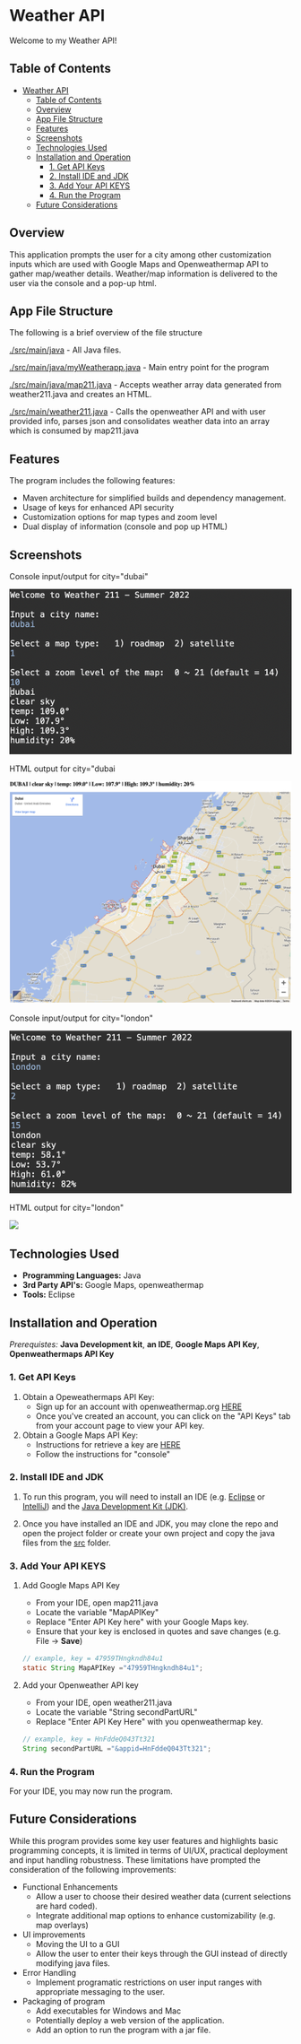 # Weather API

Welcome to my Weather API!

## Table of Contents
- [Weather API](#weather-api)
  - [Table of Contents](#table-of-contents)
  - [Overview](#overview)
  - [App File Structure](#app-file-structure)
  - [Features](#features)
  - [Screenshots](#screenshots)
  - [Technologies Used](#technologies-used)
  - [Installation and Operation](#installation-and-operation)
    - [1. Get API Keys](#1-get-api-keys)
    - [2. Install IDE and JDK](#2-install-ide-and-jdk)
    - [3. Add Your API KEYS](#3-add-your-api-keys)
    - [4. Run the Program](#4-run-the-program)
  - [Future Considerations](#future-considerations)
## Overview

This application prompts the user for a city among other customization inputs which are used with Google Maps and Openweathermap API to gather map/weather details. Weather/map information is delivered to the user via the console and a pop-up html.

## App File Structure
The following is a brief overview of the file structure

[./src/main/java](https://github.com/voyagerfan/Arithmetic-Expression-Evaluator/tree/main/src) - All Java files.

[./src/main/java/myWeatherapp.java](https://github.com/voyagerfan/Arithmetic-Expression-Evaluator/blob/main/src/MyExpressionTest.java) - Main entry point for the program

[./src/main/java/map211.java](https://github.com/voyagerfan/Arithmetic-Expression-Evaluator/blob/main/src/MyExpressionTest.java) - Accepts weather array data generated from weather211.java and creates an HTML.

[./src/main/weather211.java](https://github.com/voyagerfan/Arithmetic-Expression-Evaluator/blob/main/src/InfixToPostfix.java) - Calls the openweather API and with user provided info, parses json and consolidates weather data into an array which is consumed by map211.java



## Features

The program includes the following features:

* Maven architecture for simplified builds and dependency management.
* Usage of keys for enhanced API security
* Customization options for map types and zoom level
* Dual display of information (console and pop up HTML)

## Screenshots

Console input/output for city="dubai"

![](./screenshots/dubai-console.png)

HTML output for city="dubai

![](./screenshots/dubai-map.png)

Console input/output for city="london"

![](./screenshots/london-console.png)

HTML output for city="london"

![](./screenshots/london-map.png)


## Technologies Used

- **Programming Languages:** Java
- **3rd Party API's:** Google Maps, openweathermap
- **Tools:** Eclipse

## Installation and Operation

*Prerequistes:* **Java Development kit**, **an IDE**, **Google Maps API Key**, **Openweathermaps API Key**

### 1. Get API Keys
1) Obtain a Opeweathermaps API Key:
   * Sign up for an account with openweathermap.org [HERE](https://home.openweathermap.org/users/sign_up)
   * Once you've created an account, you can click on the "API Keys" tab from your account page to view your API key.
2) Obtain a Google Maps API Key:
    * Instructions for retrieve a key are [HERE](https://developers.google.com/maps/documentation/javascript/get-api-key)
    * Follow the instructions for "console"  

### 2. Install IDE and JDK

1) To run this program, you will need to install an IDE (e.g. [Eclipse](https://www.eclipse.org/downloads/) or [IntelliJ](https://www.jetbrains.com/help/idea/installation-guide.html#toolbox)) and the [Java Development Kit (JDK)](https://www.oracle.com/java/technologies/downloads/).

2) Once you have installed an IDE and JDK, you may clone the repo and open the project folder or create your own project and copy the java files from the [src](https://github.com/voyagerfan/Arithmetic-Expression-Evaluator/tree/main/src) folder. 

### 3. Add Your API KEYS

1) Add Google Maps API Key
   * From your IDE, open map211.java
   * Locate the variable "MapAPIKey"
   * Replace "Enter API Key here" with your Google Maps key.
   * Ensure that your key is enclosed in quotes and save changes (e.g. File -> **Save**)
    ```java
    // example, key = 47959THngkndh84u1
    static String MapAPIKey ="47959THngkndh84u1";
    ```
 
2) Add your Openweather API key
   *  From your IDE, open weather211.java
   *  Locate the variable "String secondPartURL"
   *  Replace "Enter API Key Here" with you openweathermap key.
    ```java
    // example, key = HnFddeQ043Tt321 
    String secondPartURL ="&appid=HnFddeQ043Tt321";
    ```
### 4. Run the Program
For your IDE, you may now run the program.

## Future Considerations
While this program provides some key user features and highlights basic programming concepts, it is limited in terms of UI/UX, practical deployment and input handling robustness. These limitations have prompted the consideration of the following improvements:

* Functional Enhancements
  * Allow a user to choose their desired weather data (current selections are hard coded).
  * Integrate additional map options to enhance customizability (e.g. map overlays)
* UI improvements
  * Moving the UI to a GUI
  * Allow the user to enter their keys through the GUI instead of directly modifying java files.
* Error Handling
  * Implement programatic restrictions on user input ranges with appropriate messaging to the user.
* Packaging of program
  * Add executables for Windows and Mac
  * Potentially deploy a web version of the application.
  * Add an option to run the program with a jar file.









